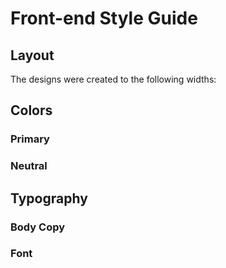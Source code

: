# Front-end Style Guide

## Layout

The designs were created to the following widths:

<!-- - Mobile: 375px -->
<!-- - Desktop: 1440px -->

## Colors

### Primary

<!-- - Gradient: hsl(6, 100%, 80%) to hsl(335, 100%, 65%) -->

### Neutral

<!-- - Pale Blue: hsl(243, 100%, 93%) -->
<!-- - Grayish Blue: hsl(229, 7%, 55%) -->
<!-- - Dark Blue: hsl(228, 56%, 26%) -->
<!-- - Very Dark Blue: hsl(229, 57%, 11%)  -->

## Typography

### Body Copy

<!-- - Font size: 14px -->

### Font

<!-- - Family: [Raleway](https://fonts.google.com/specimen/Raleway) -->
<!-- - Weights: 400, 700 -->
